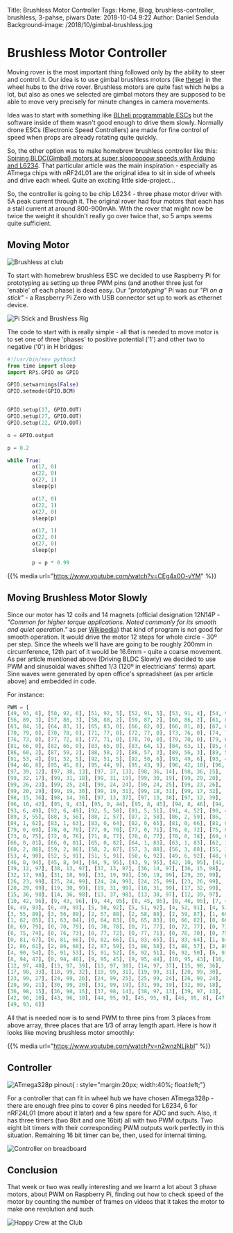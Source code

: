 Title: Brushless Motor Controller
Tags: Home, Blog, brushless-controller, brushless, 3-pahse, piwars
Date: 2018-10-04 9:22
Author: Daniel Sendula
Background-image: /2018/10/gimbal-brushless.jpg

# Brushless Motor Controller

Moving rover is the most important thing followed only by the ability to steer and control it. Our idea is to use gimbal brushless motors (like [these](https://hobbyking.com/en_us/2804-210kv-brushless-gimbal-motor-ideal-for-gopro-to-compact-style-cameras.html)) in the wheel hubs to the drive rover. Brushless motors are quite fast which helps a lot, but also as ones we selected are gimbal motors they are supposed to be able to move very precisely for minute changes in camera movements.

Idea was to start with something like [BLheli programmable ESCs](https://hobbyking.com/en_us/turnigy-multistar-blheli-32-arm-32bit-21a-2g-race-spec-esc-2-4s-opto.html) but the software inside of them wasn't good enough to drive them slowly. Normally drone ESCs (Electronic Speed Controllers) are made for fine control of speed when props are already rotating quite quickly.

So, the other option was to make homebrew brushless controller like this: [Spining BLDC(Gimbal) motors at super slooooooow speeds with Arduino and L6234](http://www.berryjam.eu/2015/04/driving-bldc-gimbals-at-super-slow-speeds-with-arduino/). That particular article was the main inspiration - especially as ATmega chips with nRF24L01 are the original idea to sit in side of wheels and drive each wheel. Quite an exciting little side-project...

<!-- TEASER_END -->

So, the controller is going to be chip L6234 - three phase motor driver with 5A peak current through it. The original rover had four motors that each has a stall current at around 800-900mAh. With the rover that might now be twice the weight it shouldn't really go over twice that, so 5 amps seems quite sufficient.

## Moving Motor

![Brushless at club](/2018/10/brushless-rig-at-club.jpg "Brushless at club")

To start with homebrew brushless ESC we decided to use Raspberry Pi for prototyping as setting up three PWM pins (and another three just for 'enable' of each phase) is dead easy. Our _"prototyping"_ Pi was our _"Pi on a stick"_ - a Raspberry Pi Zero with USB connector set up to work as ethernet device.

![Pi Stick and Brushless Rig](/2018/10/pi-stick-and-brushless-rig.jpg "Pi Stick and Brushless Rig")

The code to start with is really simple - all that is needed to move motor is to set one of three 'phases' to positive potential ('1') and other two to negative ('0') in H bridges:

```python
#!/usr/bin/env python3
from time import sleep
import RPi.GPIO as GPIO

GPIO.setwarnings(False)
GPIO.setmode(GPIO.BCM)


GPIO.setup(17, GPIO.OUT)
GPIO.setup(27, GPIO.OUT)
GPIO.setup(22, GPIO.OUT)

o = GPIO.output

p = 0.2

while True:
        o(17, 0)
        o(22, 0)
        o(27, 1)
        sleep(p)

        o(17, 0)
        o(22, 1)
        o(27, 0)
        sleep(p)

        o(17, 1)
        o(22, 0)
        o(27, 0)
        sleep(p)

        p = p * 0.99
```

{{% media url="https://www.youtube.com/watch?v=CEg4x0O-vYM" %}}

## Moving Brushless Motor Slowly

Since our motor has 12 coils and 14 magnets (official designation 12N14P - _"Common for higher torque applications. Noted commonly for its smooth and quiet operation."_ as per [Wikipedia](https://en.wikipedia.org/wiki/Outrunner)) that kind of program is not good for smooth operation. It would drive the motor 12 steps for whole circle - 30º per step. Since the wheels we'll have are going to be roughly 200mm in circumference, 12th part of it would be 16.6mm - quite a coarse movement. As per article mentioned above (Driving BLDC Slowly) we decided to use PWM and sinusoidal waves shifted 1/3 (120º in electricians' terms) apart. Sine waves were generated by open office's spreadsheet (as per article above) and embedded in code. 

For instance:
```python
PWM = [
[49, 93, 6], [50, 92, 6], [51, 92, 5], [52, 91, 5], [53, 91, 4], [54, 90, 4], [55, 90, 4], [55, 89, 3],
[56, 89, 3], [57, 88, 3], [58, 88, 2], [59, 87, 2], [60, 86, 2], [61, 86, 1], [61, 85, 1], [62, 85, 1],
[63, 84, 1], [64, 83, 1], [65, 83, 0], [66, 82, 0], [66, 81, 0], [67, 81, 0], [68, 80, 0], [69, 79, 0],
[70, 79, 0], [70, 78, 0], [71, 77, 0], [72, 77, 0], [73, 76, 0], [74, 75, 0], [74, 74, 0], [75, 74, 0],
[76, 73, 0], [77, 72, 0], [77, 71, 0], [78, 70, 0], [79, 70, 0], [79, 69, 0], [80, 68, 0], [81, 67, 0],
[81, 66, 0], [82, 66, 0], [83, 65, 0], [83, 64, 1], [84, 63, 1], [85, 62, 1], [85, 61, 1], [86, 61, 1],
[86, 60, 2], [87, 59, 2], [88, 58, 2], [88, 57, 3], [89, 56, 3], [89, 55, 3], [90, 55, 4], [90, 54, 4],
[91, 53, 4], [91, 52, 5], [92, 51, 5], [92, 50, 6], [93, 49, 6], [93, 48, 6], [93, 48, 7], [94, 47, 7],
[94, 46, 8], [95, 45, 8], [95, 44, 9], [95, 43, 9], [96, 42, 10], [96, 41, 10], [96, 41, 11], [97, 40, 12],
[97, 39, 12], [97, 38, 13], [97, 37, 13], [98, 36, 14], [98, 36, 15], [98, 35, 15], [98, 34, 16], [98, 33, 17],
[99, 32, 17], [99, 31, 18], [99, 31, 19], [99, 30, 19], [99, 29, 20], [99, 28, 21], [99, 27, 21], [99, 27, 22],
[99, 26, 23], [99, 25, 24], [99, 24, 24], [99, 24, 25], [99, 23, 26], [99, 22, 27], [99, 21, 27], [99, 21, 28],
[99, 20, 29], [99, 19, 30], [99, 19, 31], [99, 18, 31], [99, 17, 32], [98, 17, 33], [98, 16, 34], [98, 15, 35],
[98, 15, 36], [98, 14, 36], [97, 13, 37], [97, 13, 38], [97, 12, 39], [97, 12, 40], [96, 11, 41], [96, 10, 41],
[96, 10, 42], [95, 9, 43], [95, 9, 44], [95, 8, 45], [94, 8, 46], [94, 7, 47], [93, 7, 48], [93, 6, 48],
[93, 6, 49], [92, 6, 49], [92, 5, 50], [91, 5, 51], [91, 4, 52], [90, 4, 53], [90, 4, 54], [89, 3, 55],
[89, 3, 55], [88, 3, 56], [88, 2, 57], [87, 2, 58], [86, 2, 59], [86, 1, 60], [85, 1, 61], [85, 1, 61],
[84, 1, 62], [83, 1, 63], [83, 0, 64], [82, 0, 65], [81, 0, 66], [81, 0, 66], [80, 0, 67], [79, 0, 68],
[79, 0, 69], [78, 0, 70], [77, 0, 70], [77, 0, 71], [76, 0, 72], [75, 0, 73], [74, 0, 74], [74, 0, 74],
[73, 0, 75], [72, 0, 76], [71, 0, 77], [70, 0, 77], [70, 0, 78], [69, 0, 79], [68, 0, 79], [67, 0, 80],
[66, 0, 81], [66, 0, 81], [65, 0, 82], [64, 1, 83], [63, 1, 83], [62, 1, 84], [61, 1, 85], [61, 1, 85],
[60, 2, 86], [59, 2, 86], [58, 2, 87], [57, 3, 88], [56, 3, 88], [55, 3, 89], [55, 4, 89], [54, 4, 90],
[53, 4, 90], [52, 5, 91], [51, 5, 91], [50, 6, 92], [49, 6, 92], [48, 6, 93], [48, 7, 93], [47, 7, 93],
[46, 8, 94], [45, 8, 94], [44, 9, 95], [43, 9, 95], [42, 10, 95], [41, 10, 96], [41, 11, 96], [40, 12, 96],
[39, 12, 97], [38, 13, 97], [37, 13, 97], [36, 14, 97], [36, 15, 98], [35, 15, 98], [34, 16, 98], [33, 17, 98],
[32, 17, 98], [31, 18, 99], [31, 19, 99], [30, 19, 99], [29, 20, 99], [28, 21, 99], [27, 21, 99], [27, 22, 99],
[26, 23, 99], [25, 24, 99], [24, 24, 99], [24, 25, 99], [23, 26, 99], [22, 27, 99], [21, 27, 99], [21, 28, 99],
[20, 29, 99], [19, 30, 99], [19, 31, 99], [18, 31, 99], [17, 32, 99], [17, 33, 99], [16, 34, 98], [15, 35, 98],
[15, 36, 98], [14, 36, 98], [13, 37, 98], [13, 38, 97], [12, 39, 97], [12, 40, 97], [11, 41, 97], [10, 41, 96],
[10, 42, 96], [9, 43, 96], [9, 44, 95], [8, 45, 95], [8, 46, 95], [7, 47, 94], [7, 48, 94], [6, 48, 93],
[6, 49, 93], [6, 49, 93], [5, 50, 92], [5, 51, 92], [4, 52, 91], [4, 53, 91], [4, 54, 90], [3, 55, 90],
[3, 55, 89], [3, 56, 89], [2, 57, 88], [2, 58, 88], [2, 59, 87], [1, 60, 86], [1, 61, 86], [1, 61, 85],
[1, 62, 85], [1, 63, 84], [0, 64, 83], [0, 65, 83], [0, 66, 82], [0, 66, 81], [0, 67, 81], [0, 68, 80],
[0, 69, 79], [0, 70, 79], [0, 70, 78], [0, 71, 77], [0, 72, 77], [0, 73, 76], [0, 74, 75], [0, 74, 74],
[0, 75, 74], [0, 76, 73], [0, 77, 72], [0, 77, 71], [0, 78, 70], [0, 79, 70], [0, 79, 69], [0, 80, 68],
[0, 81, 67], [0, 81, 66], [0, 82, 66], [1, 83, 65], [1, 83, 64], [1, 84, 63], [1, 85, 62], [1, 85, 61],
[2, 86, 61], [2, 86, 60], [2, 87, 59], [3, 88, 58], [3, 88, 57], [3, 89, 56], [4, 89, 55], [4, 90, 55],
[4, 90, 54], [5, 91, 53], [5, 91, 52], [6, 92, 51], [6, 92, 50], [6, 93, 49], [7, 93, 48], [7, 93, 48],
[8, 94, 47], [8, 94, 46], [9, 95, 45], [9, 95, 44], [10, 95, 43], [10, 96, 42], [11, 96, 41], [12, 96, 41],
[12, 97, 40], [13, 97, 39], [13, 97, 38], [14, 97, 37], [15, 98, 36], [15, 98, 36], [16, 98, 35], [17, 98, 34],
[17, 98, 33], [18, 99, 32], [19, 99, 31], [19, 99, 31], [20, 99, 30], [21, 99, 29], [21, 99, 28], [22, 99, 27],
[23, 99, 27], [24, 99, 26], [24, 99, 25], [25, 99, 24], [26, 99, 24], [27, 99, 23], [27, 99, 22], [28, 99, 21],
[29, 99, 21], [30, 99, 20], [31, 99, 19], [31, 99, 19], [32, 99, 18], [33, 99, 17], [34, 98, 17], [35, 98, 16],
[36, 98, 15], [36, 98, 15], [37, 98, 14], [38, 97, 13], [39, 97, 13], [40, 97, 12], [41, 97, 12], [41, 96, 11],
[42, 96, 10], [43, 96, 10], [44, 95, 9], [45, 95, 9], [46, 95, 8], [47, 94, 8], [48, 94, 7], [48, 93, 7],
[49, 93, 6]]
```

All that is needed now is to send PWM to three pins from 3 places from above array, three places that are 1/3 of array length apart. Here is how it looks like moving brushless motor smoothly:

{{% media url="https://www.youtube.com/watch?v=n2wnzNLjkbI" %}}

## Controller

![ATmega328p pinout](/2018/10/ATmega328p-pinout.jpg "ATmega328p pinout"){ : style="margin:20px; width:40%; float:left;"}

For a controller that can fit in wheel hub we have chosen ATmega328p - there are enough free pins to cover 6 pins needed for L6234, 6 for nRF24L01 (more about it later) and a few spare for ADC and such. Also, it has three timers (two 8bit and one 16bit) all with two PWM outputs. Two eight bit timers with their corresponding PWM outputs work perfectly in this situation. Remaining 16 bit timer can be, then, used for internal timing.

![Controller on breadboard](/2018/10/brushless-controller.jpg "Controller on breadboard")


## Conclusion

That week or two was really interesting and we learnt a lot about 3 phase motors, about PWM on Raspberry Pi, finding out how to check speed of the motor by counting the number of frames on videos that it takes the motor to make one revolution and such.

![Happy Crew at the Club](/2018/10/brushless-rig-at-club-2.jpg "Happy Crew at the Club")
